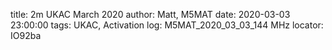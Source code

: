 title: 2m UKAC March 2020
author: Matt, M5MAT
date: 2020-03-03 23:00:00
tags: UKAC, Activation
log: M5MAT_2020_03_03_144 MHz
locator: IO92ba
